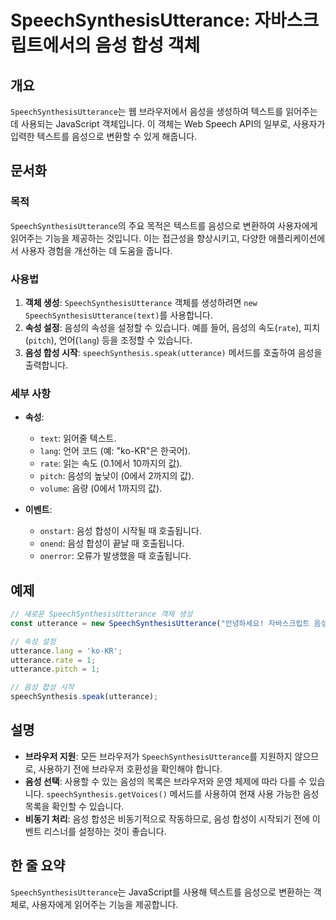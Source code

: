 <!--
Meta Description: # SpeechSynthesisUtterance: 자바스크립트에서의 음성 합성 객체 ## 개요 `SpeechSynthesisUtterance`는 웹 브라우저에서 음성을 생성하여 텍스트를 읽어주는 데 사용되는 JavaScript 객체입니다. 이 객체는 Web Speech...
Meta Keywords: speechsynthesisutterance, utterance, 텍스트를, 음성의, 있습니다
-->

# SpeechSynthesisUtterance: 자바스크립트에서의 음성 합성 객체

## 개요
`SpeechSynthesisUtterance`는 웹 브라우저에서 음성을 생성하여 텍스트를 읽어주는 데 사용되는 JavaScript 객체입니다. 이 객체는 Web Speech API의 일부로, 사용자가 입력한 텍스트를 음성으로 변환할 수 있게 해줍니다.

## 문서화
### 목적
`SpeechSynthesisUtterance`의 주요 목적은 텍스트를 음성으로 변환하여 사용자에게 읽어주는 기능을 제공하는 것입니다. 이는 접근성을 향상시키고, 다양한 애플리케이션에서 사용자 경험을 개선하는 데 도움을 줍니다.

### 사용법
1. **객체 생성**: `SpeechSynthesisUtterance` 객체를 생성하려면 `new SpeechSynthesisUtterance(text)`를 사용합니다.
2. **속성 설정**: 음성의 속성을 설정할 수 있습니다. 예를 들어, 음성의 속도(`rate`), 피치(`pitch`), 언어(`lang`) 등을 조정할 수 있습니다.
3. **음성 합성 시작**: `speechSynthesis.speak(utterance)` 메서드를 호출하여 음성을 출력합니다.

### 세부 사항
- **속성**:
  - `text`: 읽어줄 텍스트.
  - `lang`: 언어 코드 (예: "ko-KR"은 한국어).
  - `rate`: 읽는 속도 (0.1에서 10까지의 값).
  - `pitch`: 음성의 높낮이 (0에서 2까지의 값).
  - `volume`: 음량 (0에서 1까지의 값).

- **이벤트**:
  - `onstart`: 음성 합성이 시작될 때 호출됩니다.
  - `onend`: 음성 합성이 끝날 때 호출됩니다.
  - `onerror`: 오류가 발생했을 때 호출됩니다.

## 예제
```javascript
// 새로운 SpeechSynthesisUtterance 객체 생성
const utterance = new SpeechSynthesisUtterance("안녕하세요! 자바스크립트 음성 합성 예제입니다.");

// 속성 설정
utterance.lang = 'ko-KR';
utterance.rate = 1;
utterance.pitch = 1;

// 음성 합성 시작
speechSynthesis.speak(utterance);
```

## 설명
- **브라우저 지원**: 모든 브라우저가 `SpeechSynthesisUtterance`를 지원하지 않으므로, 사용하기 전에 브라우저 호환성을 확인해야 합니다.
- **음성 선택**: 사용할 수 있는 음성의 목록은 브라우저와 운영 체제에 따라 다를 수 있습니다. `speechSynthesis.getVoices()` 메서드를 사용하여 현재 사용 가능한 음성 목록을 확인할 수 있습니다.
- **비동기 처리**: 음성 합성은 비동기적으로 작동하므로, 음성 합성이 시작되기 전에 이벤트 리스너를 설정하는 것이 좋습니다.

## 한 줄 요약
`SpeechSynthesisUtterance`는 JavaScript를 사용해 텍스트를 음성으로 변환하는 객체로, 사용자에게 읽어주는 기능을 제공합니다.